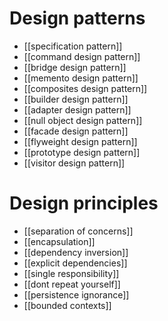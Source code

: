 # Design patterns
 - [[specification pattern]]
 - [[command design pattern]]
 - [[bridge design pattern]]
 - [[memento design pattern]]
 - [[composites design pattern]]
 - [[builder design pattern]]
 - [[adapter design pattern]]
 - [[null object design pattern]]
 - [[facade design pattern]]
 - [[flyweight design pattern]]
 - [[prototype design pattern]]
 - [[visitor design pattern]]

# Design principles
 - [[separation of concerns]]
 - [[encapsulation]]
 - [[dependency inversion]]
 - [[explicit dependencies]]
 - [[single responsibility]]
 - [[dont repeat yourself]]
 - [[persistence ignorance]]
 - [[bounded contexts]]
